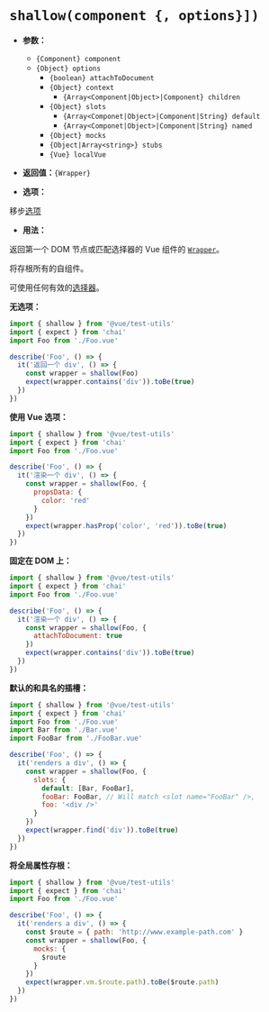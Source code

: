 # `shallow(component {, options}])`

- **参数：**

  - `{Component} component`
  - `{Object} options`
    - `{boolean} attachToDocument`
    - `{Object} context`
      - `{Array<Component|Object>|Component} children`
    - `{Object} slots`
        - `{Array<Componet|Object>|Component|String} default`
        - `{Array<Componet|Object>|Component|String} named`
    - `{Object} mocks`
    - `{Object|Array<string>} stubs`
    - `{Vue} localVue`

- **返回值：**`{Wrapper}`

- **选项：**

移步[选项](./options.md)

- **用法：**

返回第一个 DOM 节点或匹配选择器的 Vue 组件的 [`Wrapper`](wrapper/README.md)。

将存根所有的自组件。

可使用任何有效的[选择器](./selectors.md)。

**无选项：**

```js
import { shallow } from '@vue/test-utils'
import { expect } from 'chai'
import Foo from './Foo.vue'

describe('Foo', () => {
  it('返回一个 div', () => {
    const wrapper = shallow(Foo)
    expect(wrapper.contains('div')).toBe(true)
  })
})
```

**使用 Vue 选项：**

```js
import { shallow } from '@vue/test-utils'
import { expect } from 'chai'
import Foo from './Foo.vue'

describe('Foo', () => {
  it('渲染一个 div', () => {
    const wrapper = shallow(Foo, {
      propsData: {
        color: 'red'
      }
    })
    expect(wrapper.hasProp('color', 'red')).toBe(true)
  })
})
```

**固定在 DOM 上：**

```js
import { shallow } from '@vue/test-utils'
import { expect } from 'chai'
import Foo from './Foo.vue'

describe('Foo', () => {
  it('渲染一个 div', () => {
    const wrapper = shallow(Foo, {
      attachToDocument: true
    })
    expect(wrapper.contains('div')).toBe(true)
  })
})
```

**默认的和具名的插槽：**

```js
import { shallow } from '@vue/test-utils'
import { expect } from 'chai'
import Foo from './Foo.vue'
import Bar from './Bar.vue'
import FooBar from './FooBar.vue'

describe('Foo', () => {
  it('renders a div', () => {
    const wrapper = shallow(Foo, {
      slots: {
        default: [Bar, FooBar],
        fooBar: FooBar, // Will match <slot name="FooBar" />,
        foo: '<div />'
      }
    })
    expect(wrapper.find('div')).toBe(true)
  })
})
```

**将全局属性存根：**

```js
import { shallow } from '@vue/test-utils'
import { expect } from 'chai'
import Foo from './Foo.vue'

describe('Foo', () => {
  it('renders a div', () => {
    const $route = { path: 'http://www.example-path.com' }
    const wrapper = shallow(Foo, {
      mocks: {
        $route
      }
    })
    expect(wrapper.vm.$route.path).toBe($route.path)
  })
})
```
